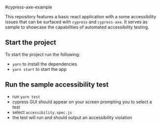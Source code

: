 #cypress-axe-example

This repository features a basic react application with a some accessibility issues that can be surfaced with `cypress` and `cypress-axe`. It serves as sample to showcase the capabilities of automated accessibility testing.

## Start the project

To start the project run the following:

- `yarn` to install the dependencies
- `yarn start` to start the app

## Run the sample accessibility test

- run `yarn test`
- cypress GUI should appear on your screen prompting you to select a test
- select `accessibility.spec.js`
- the test will run and should output an accessibility violation
